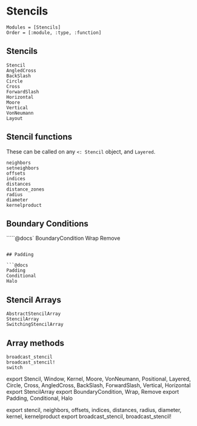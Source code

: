 # Stencils

```@autodocs
Modules = [Stencils]
Order = [:module, :type, :function]
```

## Stencils

```@docs
Stencil
AngledCross
BackSlash
Circle
Cross
ForwardSlash
Horizontal
Moore
Vertical
VonNeumann
Layout
```

## Stencil functions

These can be called on any `<: Stencil` object, and `Layered`.

```@docs
neighbors
setneighbors
offsets
indices
distances
distance_zones
radius
diameter
kernelproduct
```

## Boundary Conditions

`````@docs`
BoundaryCondition
Wrap
Remove
```

## Padding

```@docs
Padding
Conditional
Halo
```

## Stencil Arrays

```@docs
AbstractStencilArray
StencilArray
SwitchingStencilArray
```

## Array methods

```@docs
broadcast_stencil
broadcast_stencil!
switch
```


export Stencil, Window, Kernel, Moore, VonNeumann, Positional, Layered, 
    Circle, Cross, AngledCross, BackSlash, ForwardSlash, Vertical, Horizontal
export StencilArray
export BoundaryCondition, Wrap, Remove
export Padding, Conditional, Halo

export stencil, neighbors, offsets, indices, distances, radius, diameter, kernel, kernelproduct
export broadcast_stencil, broadcast_stencil!
